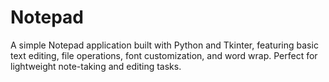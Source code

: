 # Notepad
A simple Notepad application built with Python and Tkinter, featuring basic text editing, file operations, font customization, and word wrap. Perfect for lightweight note-taking and editing tasks.
